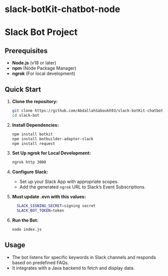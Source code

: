 # slack-botKit-chatbot-node
# Slack Bot Project

## Prerequisites

- **Node.js** (v18 or later)
- **npm** (Node Package Manager)
- **ngrok** (For local development)

## Quick Start

1. **Clone the repository:**
   ```bash
   git clone https://github.com/AbdallahSaboukh93/slack-botKit-chatbot-node.git
   cd slack-bot
   ```

2. **Install Dependencies:**
   ```bash
   npm install botkit
   npm install botbuilder-adapter-slack
   npm install request
   ```

3. **Set Up ngrok for Local Development:**
   ```bash
   ngrok http 3000
   ```

4. **Configure Slack:**
   - Set up your Slack App with appropriate scopes.
   - Add the generated `ngrok` URL to Slack’s Event Subscriptions.

5. **Must update .evn with this values:**
   ```bash
     SLACK_SIGNING_SECRET=signing secret 
     SLACK_BOT_TOKEN=token
    ```

7. **Run the Bot:**
   ```bash
   node index.js
   ```

## Usage

- The bot listens for specific keywords in Slack channels and responds based on predefined FAQs.
- It integrates with a Java backend to fetch and display data.
